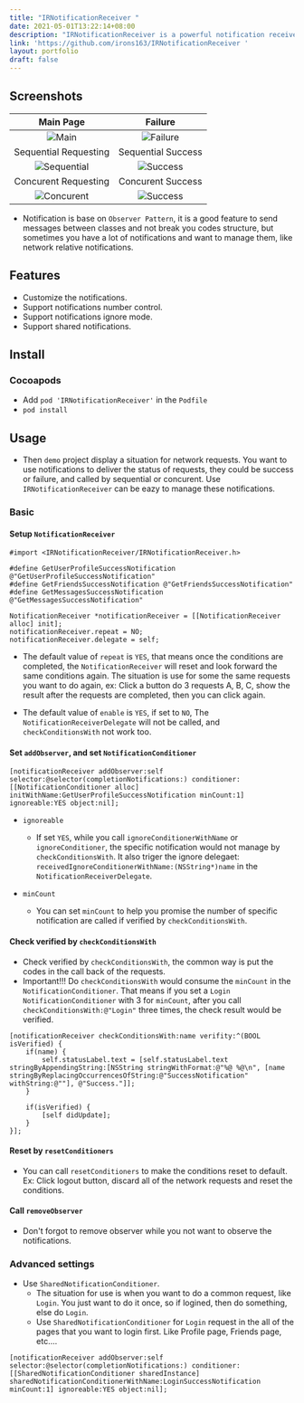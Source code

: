 ```yaml
---
title: "IRNotificationReceiver "
date: 2021-05-01T13:22:14+08:00
description: "IRNotificationReceiver is a powerful notification receiver/manager for iOS, it can set conditions for eazy to manage the notifications."
link: 'https://github.com/irons163/IRNotificationReceiver '
layout: portfolio
draft: false
---
```


## Screenshots
| Main Page | Failure |
|:---:|:---:|
| ![Main](IRNotificationReceiver/ScreenShots/demo1.png) | ![Failure](IRNotificationReceiver/ScreenShots/demo6.png) |
| Sequential Requesting | Sequential Success |
| ![Sequential](IRNotificationReceiver/ScreenShots/demo2.png) | ![Success](IRNotificationReceiver/ScreenShots/demo3.png) |
| Concurent Requesting | Concurent Success |
| ![Concurent](IRNotificationReceiver/ScreenShots/demo4.png) | ![Success](IRNotificationReceiver/ScreenShots/demo5.png) |

- Notification is base on `Observer Pattern`, it is a good feature to send messages between classes and not break you codes structure, but sometimes you have a lot of notifications and want to manage them, like network relative notifications.

## Features
- Customize the notifications.
- Support notifications number control.
- Support notifications ignore mode.
- Support shared notifications.

## Install
### Cocoapods
- Add `pod 'IRNotificationReceiver'`  in the `Podfile`
- `pod install`

## Usage

- Then `demo` project display a situation for network requests. You want to use notifications to deliver the status of requests, they could be success or failure, and called by sequential  or concurent. Use `IRNotificationReceiver` can be eazy to manage these notifications.

### Basic

#### Setup `NotificationReceiver`

```obj-c
#import <IRNotificationReceiver/IRNotificationReceiver.h>

#define GetUserProfileSuccessNotification @"GetUserProfileSuccessNotification"
#define GetFriendsSuccessNotification @"GetFriendsSuccessNotification"
#define GetMessagesSuccessNotification @"GetMessagesSuccessNotification"

NotificationReceiver *notificationReceiver = [[NotificationReceiver alloc] init];
notificationReceiver.repeat = NO;
notificationReceiver.delegate = self;
```

- The default value of `repeat` is `YES`, that means once the conditions are completed, the `NotificationReceiver` will reset and look forward the same conditions again. The situation is use for some the same requests you want to do again, ex: Click a button do 3 requests A, B, C, show the result after the requests are completed, then you can click again.

- The default value of `enable` is `YES`, if set to `NO`,  The `NotificationReceiverDelegate` will not be called, and `checkConditionsWith` not work too.
    
#### Set `addObserver`, and set `NotificationConditioner`
```obj-c
[notificationReceiver addObserver:self selector:@selector(completionNotifications:) conditioner:[[NotificationConditioner alloc] initWithName:GetUserProfileSuccessNotification minCount:1] ignoreable:YES object:nil];
```

- `ignoreable`
    - If set `YES`, while you call `ignoreConditionerWithName` or `ignoreConditioner`, the specific notification would not manage by `checkConditionsWith`. It also triger the ignore delegaet:  `receivedIgnoreConditionerWithName:(NSString*)name` in the `NotificationReceiverDelegate`.

- `minCount`
    - You can set `minCount` to help you promise the number of specific notification are called if verified by  `checkConditionsWith`.

#### Check verified by `checkConditionsWith` 

- Check verified by `checkConditionsWith`, the common way is put the codes in the call back of the requests.
- Important!!! Do `checkConditionsWith` would consume the `minCount` in the `NotificationConditioner`. That means if you set a  `Login NotificationConditioner` with 3 for `minCount`, after you call `checkConditionsWith:@"Login"` three times, the check result would be verified.

```obj-c
[notificationReceiver checkConditionsWith:name verifity:^(BOOL isVerified) {
    if(name) {
        self.statusLabel.text = [self.statusLabel.text stringByAppendingString:[NSString stringWithFormat:@"%@ %@\n", [name stringByReplacingOccurrencesOfString:@"SuccessNotification" withString:@""], @"Success."]];
    }
    
    if(isVerified) {
        [self didUpdate];
    }
}];
```

#### Reset by `resetConditioners` 

- You can call `resetConditioners` to make the conditions reset to default. Ex: Click logout button, discard all of the network requests and reset the conditions. 

#### Call `removeObserver`

- Don't forgot to remove observer while you not want to observe the notifications.


### Advanced settings

- Use `SharedNotificationConditioner`.
    - The situation for use is when you want to do a common request, like `Login`. You just want to do it once, so if logined, then do something, else do `Login`.
    - Use  `SharedNotificationConditioner` for `Login` request in the all of the pages that you want to login first. Like Profile page, Friends page, etc....
    
```obj-c
[notificationReceiver addObserver:self selector:@selector(completionNotifications:) conditioner:[[SharedNotificationConditioner sharedInstance] sharedNotificationConditionerWithName:LoginSuccessNotification minCount:1] ignoreable:YES object:nil];
```
